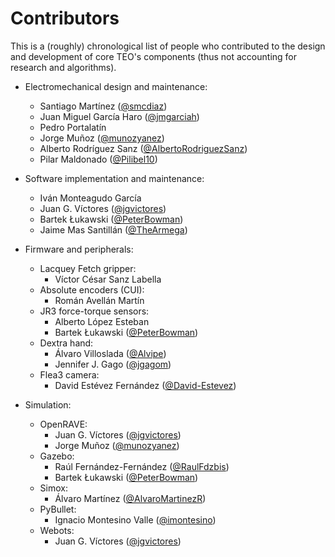 # Contributors

This is a (roughly) chronological list of people who contributed to the design and development of core TEO's components (thus not accounting for research and algorithms).

- Electromechanical design and maintenance:
    - Santiago Martínez ([@smcdiaz](https://github.com/smcdiaz))
    - Juan Miguel García Haro ([@jmgarciah](https://github.com/jmgarciah))
    - Pedro Portalatín
    - Jorge Muñoz ([@munozyanez](https://github.com/munozyanez))
    - Alberto Rodríguez Sanz ([@AlbertoRodriguezSanz](https://github.com/AlbertoRodriguezSanz))
    - Pilar Maldonado ([@Pilibel10](https://github.com/Pilibel10))

- Software implementation and maintenance:
    - Iván Monteagudo García
    - Juan G. Víctores ([@jgvictores](https://github.com/jgvictores))
    - Bartek Łukawski ([@PeterBowman](https://github.com/PeterBowman))
    - Jaime Mas Santillán ([@TheArmega](https://github.com/TheArmega))

- Firmware and peripherals:
    - Lacquey Fetch gripper:
        - Víctor César Sanz Labella
    - Absolute encoders (CUI):
        - Román Avellán Martín
    - JR3 force-torque sensors:
        - Alberto López Esteban
        - Bartek Łukawski ([@PeterBowman](https://github.com/PeterBowman))
    - Dextra hand:
        - Álvaro Villoslada ([@Alvipe](https://github.com/Alvipe))
        - Jennifer J. Gago ([@jgagom](https://github.com/jgagom))
    - Flea3 camera:
        - David Estévez Fernández ([@David-Estevez](https://github.com/David-Estevez))

- Simulation:
    - OpenRAVE:
        - Juan G. Víctores ([@jgvictores](https://github.com/jgvictores))
        - Jorge Muñoz ([@munozyanez](https://github.com/munozyanez))
    - Gazebo:
        - Raúl Fernández-Fernández ([@RaulFdzbis](https://github.com/RaulFdzbis))
        - Bartek Łukawski ([@PeterBowman](https://github.com/PeterBowman))
    - Simox:
        - Álvaro Martínez ([@AlvaroMartinezR](https://github.com/AlvaroMartinezR))
    - PyBullet:
        - Ignacio Montesino Valle ([@imontesino](https://github.com/imontesino))
    - Webots:
        - Juan G. Víctores ([@jgvictores](https://github.com/jgvictores))
